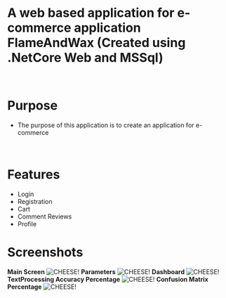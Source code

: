 # A web based application for e-commerce application FlameAndWax (Created using .NetCore Web and MSSql)
  
<br/>

# Purpose
  - The purpose of this application is to create an application for e-commerce 
  
<br/>
  
# Features
  - Login
  - Registration
  - Cart
  - Comment Reviews
  - Profile

# Screenshots
<b>Main Screen</b>
![CHEESE!](Login.png)
<b>Parameters</b>
![CHEESE!](Parameters.png)
<b>Dashboard</b>
![CHEESE!](Dashboard.png)
<b>TextProcessing Accuracy Percentage</b>
![CHEESE!](TextAccuracy.png)
<b>Confusion Matrix Percentage</b>
![CHEESE!](Confusion.png)
<br/>
